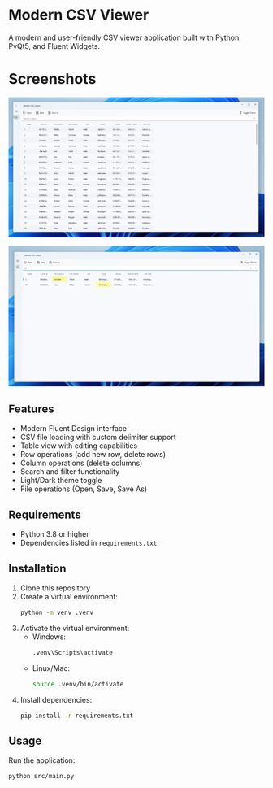 # Modern CSV Viewer

A modern and user-friendly CSV viewer application built with Python, PyQt5, and Fluent Widgets.

# Screenshots

![Screenshot](screenshot/screenshot_2.jpg)

![Screenshot](screenshot/screenshot_3.jpg)

## Features

- Modern Fluent Design interface
- CSV file loading with custom delimiter support
- Table view with editing capabilities
- Row operations (add new row, delete rows)
- Column operations (delete columns)
- Search and filter functionality
- Light/Dark theme toggle
- File operations (Open, Save, Save As)

## Requirements

- Python 3.8 or higher
- Dependencies listed in `requirements.txt`

## Installation

1. Clone this repository
2. Create a virtual environment:
   ```bash
   python -m venv .venv
   ```
3. Activate the virtual environment:
   - Windows:
     ```bash
     .venv\Scripts\activate
     ```
   - Linux/Mac:
     ```bash
     source .venv/bin/activate
     ```
4. Install dependencies:
   ```bash
   pip install -r requirements.txt
   ```

## Usage

Run the application:
```bash
python src/main.py
```

